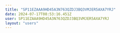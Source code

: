 ```yaml
---
title: "SP11EZAAA9HD45A3N763QZDJ3BQ3VMJER5AXA7YRJ"
date: 2024-07-17T08:53:16.451Z
user: SP11EZAAA9HD45A3N763QZDJ3BQ3VMJER5AXA7YRJ
layout: "users"
---
```

    